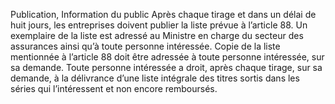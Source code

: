 Publication, Information du public
Après chaque tirage et dans un délai de huit jours, les entreprises doivent publier la liste prévue à l’article 88.
Un exemplaire de la liste est adressé au Ministre en charge du secteur des assurances ainsi qu’à toute personne intéressée.
Copie de la liste mentionnée à l’article 88 doit être adressée à toute personne intéressée, sur sa demande.
Toute personne intéressée a droit, après chaque tirage, sur sa demande, à la délivrance d’une liste intégrale des titres sortis dans les séries qui l’intéressent et non encore remboursés.